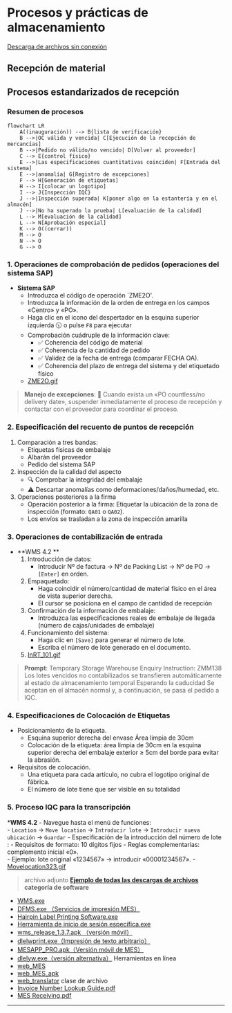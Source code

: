 # Procesos y prácticas de almacenamiento

[Descarga de archivos sin conexión](https://github.com/dlelyw/VTX_6501/blob/3af045e2d37a29735882a2d014d351ff914243e6/gif/ZME2O.gif)

## Recepción de material
## Procesos estandarizados de recepción
### Resumen de procesos
```mermaid
flowchart LR
    A((inauguración)) --> B{lista de verificación}
    B -->|OC válida y vencida| C[Ejecución de la recepción de mercancías]
    B -->|Pedido no válido/no vencido| D[Volver al proveedor]
    C --> E{control físico}
    E -->|Las especificaciones cuantitativas coinciden| F[Entrada del sistema]
    E -->|anomalía| G[Registro de excepciones]
    F --> H[Generación de etiquetas]
    H --> I[colocar un logotipo]
    I --> J{Inspección IQC}
    J -->|Inspección superada| K[poner algo en la estantería y en el almacén]
    J -->|No ha superado la prueba| L[evaluación de la calidad]
    L --> M[evaluación de la calidad]
    L --> N[Aprobación especial]
    K --> O((cerrar))
    M --> O
    N --> O
    G --> O
```


### 1. Operaciones de comprobación de pedidos (operaciones del sistema SAP)
* **Sistema SAP**
    - Introduzca el código de operación `ZME2O'.
    - Introduzca la información de la orden de entrega en los campos «Centro» y «PO».
    - Haga clic en el icono del despertador en la esquina superior izquierda 🕥 o pulse `F8` para ejecutar
    - Comprobación cuádruple de la información clave:
       - ✅ Coherencia del código de material
       - ✅ Coherencia de la cantidad de pedido
       - ✅ Validez de la fecha de entrega (comparar FECHA OA).
       - ✅ Coherencia del plazo de entrega del sistema y del etiquetado físico
    - [ZME2O.gif](https://github.com/dlelyw/VTX_6501/blob/0ecf0e8decf70686fdc0656ab4f7a64b32ba7241/files/gif/ZME2O.gif)


> **Manejo de excepciones**:
> 🚨 Cuando exista un «PO countless/no delivery date», suspender inmediatamente el proceso de recepción y contactar con el proveedor para coordinar el proceso.


### 2. Especificación del recuento de puntos de recepción
1. Comparación a tres bandas:
   - Etiquetas físicas de embalaje
   - Albarán del proveedor
   - Pedido del sistema SAP
2. inspección de la calidad del aspecto
   - 🔍 Comprobar la integridad del embalaje
   - ⚠️ Descartar anomalías como deformaciones/daños/humedad, etc.
3. Operaciones posteriores a la firma
   - Operación posterior a la firma: Etiquetar la ubicación de la zona de inspección (formato: `QA01` o `QA02`).
   - Los envíos se trasladan a la zona de inspección amarilla
   


### 3. Operaciones de contabilización de entrada
* **WMS 4.2 **
    1. Introducción de datos:
       - Introducir Nº de factura → Nº de Packing List → Nº de PO → `[Enter]` en orden.
    2. Empaquetado:
       - Haga coincidir el número/cantidad de material físico en el área de vista superior derecha.
       - El cursor se posiciona en el campo de cantidad de recepción
    3. Confirmación de la información de embalaje:
       - Introduzca las especificaciones reales de embalaje de llegada (número de cajas/unidades de embalaje)
    4. Funcionamiento del sistema:
       - Haga clic en `[Save]` para generar el número de lote.  
       - Escriba el número de lote generado en el documento.
    5. [InRT_101.gif](https://github.com/dlelyw/VTX_6501/blob/78761c82f6bacd105d83a0eeb12adb896d5ab8bc/files/gif/InRT_101.gif)       

> **Prompt**:
> Temporary Storage Warehouse Enquiry Instruction: ZMM138 Los lotes vencidos no contabilizados se transfieren automáticamente al estado de almacenamiento temporal Esperando la caducidad Se aceptan en el almacén normal y, a continuación, se pasa el pedido a IQC.



### 4. Especificaciones de Colocación de Etiquetas
* Posicionamiento de la etiqueta.
    - Esquina superior derecha del envase Área limpia de 30cm
    - Colocación de la etiqueta: área limpia de 30cm en la esquina superior derecha del embalaje exterior ≥ 5cm del borde para evitar la abrasión.
* Requisitos de colocación.
    - Una etiqueta para cada artículo, no cubra el logotipo original de fábrica.
    - El número de lote tiene que ser visible en su totalidad
 


### 5. Proceso IQC para la transcripción
***WMS 4.2**
    - Navegue hasta el menú de funciones:  
        - `Location` → `Move location` → `Introducir lote` → `Introducir nueva ubicación` → `Guardar`
    - Especificación de la introducción del número de lote :
        - Requisitos de formato: 10 dígitos fijos
        - Reglas complementarias: complemento inicial «0».  
        - Ejemplo: lote original «1234567» → introducir «00001234567».
     - [Movelocation323.gif](https://github.com/dlelyw/VTX_6501/blob/78761c82f6bacd105d83a0eeb12adb896d5ab8bc/files/gif/Movelocation323.gif)


> archivo adjunto  **<a href="https://github.com/dlelyw/VTX_6501/blob/0ecf0e8decf70686fdc0656ab4f7a64b32ba7241/files/gif/Download%20File%20Example.gif">Ejemplo de todas las descargas de archivos</a>**
> **categoría de software**
- [WMS.exe](https://github.com/dlelyw/VTX_6501/blob/19b5c6346e674e532626e966f523b64e8f6b57c0/files/apps/WMS.exe)
- [DFMS.exe （Servicios de impresión MES）](https://github.com/dlelyw/VTX_6501/blob/78761c82f6bacd105d83a0eeb12adb896d5ab8bc/files/apps/DFMS.exe)
- [Hairpin Label Printing Software.exe](https://github.com/dlelyw/VTX_6501/blob/78761c82f6bacd105d83a0eeb12adb896d5ab8bc/files/apps/Hairpin%20Label%20Printing%20Software.exe)
- [Herramienta de inicio de sesión específica.exe](https://github.com/dlelyw/VTX_6501/blob/78761c82f6bacd105d83a0eeb12adb896d5ab8bc/files/apps/Herramienta%20de%20inicio%20de%20sesión%20específica.exe)
- [wms_release_1.3.7.apk （versión móvil）](https://github.com/dlelyw/VTX_6501/blob/78761c82f6bacd105d83a0eeb12adb896d5ab8bc/files/apps/wms_release_1.3.7.apk)
- [dlelwprint.exe（Impresión de texto arbitrario）](https://github.com/dlelyw/VTX_6501/blob/78761c82f6bacd105d83a0eeb12adb896d5ab8bc/files/apps/dlelwprint.exe)
- [MESAPP_PRO.apk（Versión móvil de MES）](https://github.com/dlelyw/VTX_6501/blob/78761c82f6bacd105d83a0eeb12adb896d5ab8bc/files/apps/MESAPP_PRO.apk)
- [dlelyw.exe（versión alternativa）](https://github.com/dlelyw/VTX_6501/blob/78761c82f6bacd105d83a0eeb12adb896d5ab8bc/files/apps/dlelyw.exe)
Herramientas en línea
- [web_MES](http://10.97.245.205:92/login)
- [web_MES_apk](http://10.97.245.205:93)
- [web_translator](https://www.deepl.com/zh/translator)
clase de archivo 
- [Invoice Number Lookup Guide.pdf](https://github.com/dlelyw/VTX_6501/blob/19b5c6346e674e532626e966f523b64e8f6b57c0/files/pdf/Invoice%20Number%20Lookup%20Guide.pdf)  
- [MES Receiving.pdf](https://github.com/dlelyw/VTX_6501/blob/78761c82f6bacd105d83a0eeb12adb896d5ab8bc/files/pdf/MES%20Receiving.pdf)

---